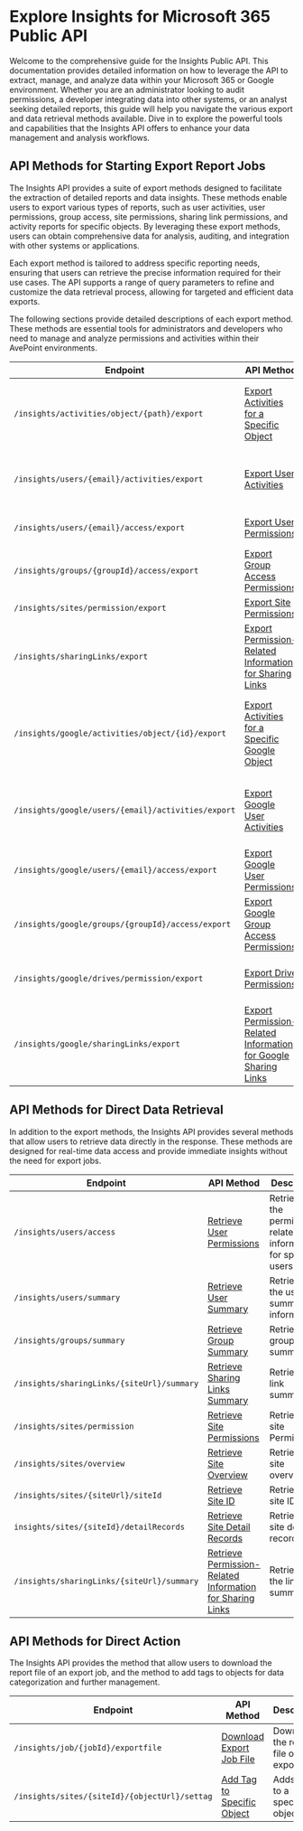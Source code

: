 # Explore Insights for Microsoft 365 Public API  

Welcome to the comprehensive guide for the Insights Public API. This documentation provides detailed information on how to leverage the API to extract, manage, and analyze data within your Microsoft 365 or Google environment. Whether you are an administrator looking to audit permissions, a developer integrating data into other systems, or an analyst seeking detailed reports, this guide will help you navigate the various export and data retrieval methods available. Dive in to explore the powerful tools and capabilities that the Insights API offers to enhance your data management and analysis workflows.


## API Methods for Starting Export Report Jobs

The Insights API provides a suite of export methods designed to facilitate the extraction of detailed reports and data insights. These methods enable users to export various types of reports, such as user activities, user permissions, group access, site permissions, sharing link permissions, and activity reports for specific objects. By leveraging these export methods, users can obtain comprehensive data for analysis, auditing, and integration with other systems or applications.

Each export method is tailored to address specific reporting needs, ensuring that users can retrieve the precise information required for their use cases. The API supports a range of query parameters to refine and customize the data retrieval process, allowing for targeted and efficient data exports.

The following sections provide detailed descriptions of each export method. These methods are essential tools for administrators and developers who need to manage and analyze permissions and activities within their AvePoint environments.

Endpoint | API Method |  Description |
| --- | --- | --- |
| `/insights/activities/object/{path}/export`| [Export Activities for a Specific Object](objects/objectActivities.md)| Exports activities performed on a specific object.|
| `/insights/users/{email}/activities/export`| [Export User Activities](users/userActivitiesExport.md)  | Exports activity data for a specific user. | 
|`/insights/users/{email}/access/export`| [Export User Permissions](users/userPermissionsExport.md)  |Exports user access report.|
| `/insights/groups/{groupId}/access/export`| [Export Group Access Permissions](groups/groupAccesReport.md)  | Exports group access report. |
| `/insights/sites/permission/export` | [Export Site Permissions](sites/sitePermissionsExport.md) | Exports site permissions. |
| `/insights/sharingLinks/export` | [Export Permission-Related Information for Sharing Links](sharingLinks/linkExport.md) | Exports permission related information for sharing links. |
| `/insights/google/activities/object/{id}/export`| [Export Activities for a Specific Google Object](objects/googleObjectActivities.md)| Exports activities performed on a specific Google object.|
| `/insights/google/users/{email}/activities/export`| [Export Google User Activities](users/googleUserActivitiesExport.md)  | Exports activity data for a specific Google user. | 
|`/insights/google/users/{email}/access/export`| [Export Google User Permissions](users/googleUserPermissionsExport.md)  |Exports Google user access report.|
| `/insights/google/groups/{groupId}/access/export`| [Export Google Group Access Permissions](groups/googleGroupAccesReport.md)  | Exports Google group access report. |
| `/insights/google/drives/permission/export` | [Export Drive Permissions](drives/drivePermissionsExport.md) | Exports Google drive permissions. |
| `/insights/google/sharingLinks/export` | [Export Permission-Related Information for Google Sharing Links](sharingLinks/googleLinkExport.md) | Exports permission related information for Google sharing links. |

## API Methods for Direct Data Retrieval

In addition to the export methods, the Insights API provides several methods that allow users to retrieve data directly in the response. These methods are designed for real-time data access and provide immediate insights without the need for export jobs. 

| Endpoint| API Method  | Description |
| --- | --- | --- |
| `/insights/users/access`| [Retrieve User Permissions](users/userPermissions.md)  | Retrieves the permission-related information for specific users. | 
|`/insights/users/summary`| [Retrieve User Summary](users/userSummary.md)  |Retrieves the user summary information.|
| `/insights/groups/summary`| [Retrieve Group Summary](groups/groupSummary.md)  | Retrieves group summary. |
| `/insights/sharingLinks/{siteUrl}/summary`| [Retrieve Sharing Links Summary](sharingLinks/linkSummary.md)  | Retrieves link summaries. |
| `/insights/sites/permission`| [Retrieve Site Permissions](sites/sitePermissionsGet.md)  | Retrieves site Permissions. |
| `/insights/sites/overview` | [Retrieve Site Overview](sites/siteOverview.md) | Retrieves site overview. |  
| `/insights/sites/{siteUrl}/siteId`| [Retrieve Site ID](sites/siteId.md)  | Retrieves site ID. |
| `insights/sites/{siteId}/detailRecords`| [Retrieve Site Detail Records](sites/siteDetailRecords.md)| Retrieves site detail records.|
| `/insights/sharingLinks/{siteUrl}/summary`| [Retrieve Permission-Related Information for Sharing Links](sharingLinks/linkSummary.md)  | Retrieves the link summaries. |

## API Methods for Direct Action

The Insights API provides the method that allow users to download the report file of an export job, and the method to add tags to objects for data categorization and further management. 

| Endpoint| API Method  | Description |
| --- | --- | --- |
| `/insights/job/{jobId}/exportfile`| [Download Export Job File](exportJobs/exportJobFile.md)  | Downloads the report file of an export job. | 
|`/insights/sites/{siteId}/{objectUrl}/settag`| [Add Tag to Specific Object](objects/setTag.md)  |Adds a tag to a specific object.|



